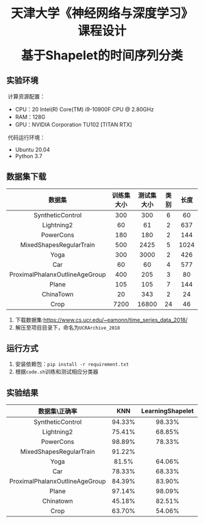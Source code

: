 <h1><div align = "center"><font size="6"><b>天津大学《神经网络与深度学习》课程设计</b></font></div></h1>
<div align = "center"><font size="6"><b>基于Shapelet的时间序列分类</b></font></div>


## 实验环境

​	计算资源配置：

- CPU：20 Intel(R) Core(TM) i9-10900F CPU @ 2.80GHz
- RAM：128G
- GPU：NVIDIA Corporation TU102 [TITAN RTX]

​	代码运行环境：

- Ubuntu 20.04
- Python 3.7

## 数据集下载

|             数据集             | 训练集大小 | 测试集大小 | 类别 | 长度 |
| :----------------------------: | :--------: | :--------: | :--: | :--: |
|        SyntheticControl        |    300     |    300     |  6   |  60  |
|           Lightning2           |     60     |     61     |  2   | 637  |
|           PowerCons            |    180     |    180     |  2   | 144  |
|    MixedShapesRegularTrain     |    500     |    2425    |  5   | 1024 |
|              Yoga              |    300     |    3000    |  2   | 426  |
|              Car               |     60     |     60     |  4   | 577  |
| ProximalPhalanxOutlineAgeGroup |    400     |    205     |  3   |  80  |
|             Plane              |    105     |    105     |  7   | 144  |
|           ChinaTown            |     20     |    343     |  2   |  24  |
|              Crop              |    7200    |   16800    |  24  |  46  |

1. 下载数据集:https://www.cs.ucr.edu/~eamonn/time_series_data_2018/
2. 解压至项目目录下，命名为`UCRArchive_2018`


## 运行方式

1. 安装依赖包：`pip install -r requirement.txt`
2. 根据`code.sh`训练和测试相应分类器

## 实验结果

|         数据集\正确率          |  KNN   | LearningShapelet |  PPSN  | ShapeNet | Retime |
| :----------------------------: | :----: | :--------------: | :----: | :------: | :----: |
|        SyntheticControl        | 94.33% |      98.33%      | 91.67% |   64%    | 94.33% |
|           Lightning2           | 75.41% |      68.85%      | 72.13% |  65.57%  | 68.85% |
|           PowerCons            | 98.89% |      78.33%      | 92.78% |   85%    | 97.22% |
|    MixedShapesRegularTrain     | 91.22% |                  | 87.92% |  76.08%  | 83.09% |
|              Yoga              | 81.5%  |      64.06%      | 67.97% |  53.56%  | 71.87% |
|              Car               | 78.33% |      68.33%      | 78.33% |  68.33%  |  60%   |
| ProximalPhalanxOutlineAgeGroup | 84.39% |      83.90%      | 84.88% |  82.44%  | 82.43% |
|             Plane              | 97.14% |      98.09%      | 99.05% |  93.33%  | 94.28% |
|           Chinatown            | 45.18% |      82.51%      | 77.55% |   93%    | 93.87% |
|              Crop              | 63.70% |      54.06%      |        |          | 68.67% |
